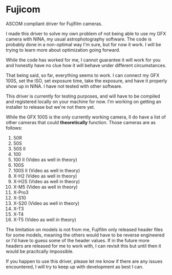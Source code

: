 # Fujicom
ASCOM compliant driver for Fujifilm cameras. 

I made this driver to solve my own problem of not being able to use my GFX camera with NINA, my usual astrophotography software. The code is probably done in a non-optimal way I'm sure, but for now it work. I will be trying to learn more about optimization going forward. 

While the code has worked for me, I cannot guarantee it will work for you and honestly have no clue how it will behave under different circumstances. 

That being said, so far, everything seems to work. I can connect my GFX 100S, set the ISO, set exposure time, take the exposure, and have it properly show up in NINA. I have not tested with other software. 

This driver is currently for testing purposes, and will have to be compiled and registered locally on your machine for now. I'm working on getting an installer to release but we're not there yet. 

While the GFX 100S is the only currently working camera, II do have a list of other cameras that could **theoretically** function. Those cameras are as follows: 
1) 50R
2) 50S
3) 50S II
4) 100
5) 100 II (Video as well in theory)
6) 100S
7) 100S II (Video as well in theory)
8) X-H2 (Video as well in theory)
9) X-H2S (Video as well in theory)
10) X-M5 (Video as well in theory)
11) X-Pro3
12) X-S10
13) X-S20 (Video as well in theory)
14) X-T3
15) X-T4
16) X-T5 (Video as well in theory)

The limitation on models is not from me, Fujifilm only released header files for some models, meaning the others would have to be reverse engineered or I'd have to guess some of the header values.
If in the future more headers are released for me to work with, I can revisit this but until then it would be pracitcally impossible. 

If you happen to use this driver, please let me know if there are any issues encountered, I will try to keep up with development as best I can. 
